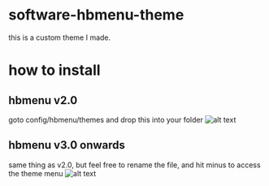 # software-hbmenu-theme
this is a custom theme I made.

# how to install
## hbmenu v2.0
goto config/hbmenu/themes and drop this into your folder
![alt text](https://github.com/twinec/software-hbmenu-theme/blob/master/2018112117372200-DB1426D1DFD034027CECDE9C2DD914B8.jpg)
## hbmenu v3.0 onwards
same thing as v2.0, but feel free to rename the file, and hit minus to access the theme menu
![alt text](https://github.com/twinec/software-hbmenu-theme/blob/master/2018112117340700-DB1426D1DFD034027CECDE9C2DD914B8.jpg)
